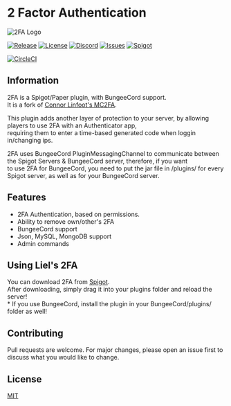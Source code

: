 # 2 Factor Authentication

![2FA Logo](https://i.imgur.com/8uMIZ4a.png)

[![Release](https://img.shields.io/badge/Latest%20Release-v1.5.0-%232e9aff?style=flat)](https://github.com/LielAmar/2FA/releases/latest)
[![License](https://img.shields.io/badge/License-MIT-%23ff7057?style=flat)](https://github.com/LielAmar/2FA/blob/master/LICENSE)
[![Discord](https://img.shields.io/discord/416652224505184276?color=%235865F2&label=Join%20Our%20Discord)](https://discord.gg/NzgBrqR)
[![Issues](https://img.shields.io/github/issues-raw/LielAmar/2FA?logo=github&logoColor=white)](https://github.com/LielAmar/2FA/issues)
[![Spigot](https://img.shields.io/badge/dynamic/json?color=yellow&label=Check%20it%20on%20Spigot&query=downloads&suffix=%20Downloads&url=https%3A%2F%2Fapi.spiget.org%2Fv2%2Fresources%2F85594)](https://www.spigotmc.org/resources/85594/)

[![CircleCI](https://circleci.com/gh/LielAmar/2FA.svg?style=svg)](https://circleci.com/gh/LielAmar/2FA.svg?style=svg)

## Information
2FA is a Spigot/Paper plugin, with BungeeCord support.
<br>It is a fork of [Connor Linfoot's MC2FA](https://github.com/ConnorLinfoot/MC2FA).

This plugin adds another layer of protection to your server, by allowing players to use 2FA with an Authenticator app,
<br>requiring them to enter a time-based generated code when loggin in/changing ips.

2FA uses BungeeCord PluginMessagingChannel to communicate between the Spigot Servers & BungeeCord server, therefore, if you want
<br>to use 2FA for BungeeCord, you need to put the jar file in /plugins/ for every Spigot server, as well as for your BungeeCord server.

## Features
* 2FA Authentication, based on permissions.
* Ability to remove own/other's 2FA
* BungeeCord support
* Json, MySQL, MongoDB support
* Admin commands

## Using Liel's 2FA
You can download 2FA from [Spigot](https://www.spigotmc.org/resources/2-factor-authentication-bungeecord-json-mysql-mongodb.85594/).
<br>After downloading, simply drag it into your plugins folder and reload the server!
<br>* If you use BungeeCord, install the plugin in your BungeeCord/plugins/ folder as well!

## Contributing
Pull requests are welcome. For major changes, please open an issue first to discuss what you would like to change.

## License
[MIT](https://choosealicense.com/licenses/mit/)
